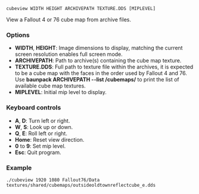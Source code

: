     cubeview WIDTH HEIGHT ARCHIVEPATH TEXTURE.DDS [MIPLEVEL]

View a Fallout 4 or 76 cube map from archive files.

### Options

* **WIDTH**, **HEIGHT**: Image dimensions to display, matching the current screen resolution enables full screen mode.
* **ARCHIVEPATH**: Path to archive(s) containing the cube map texture.
* **TEXTURE.DDS**: Full path to texture file within the archives, it is expected to be a cube map with the faces in the order used by Fallout 4 and 76. Use **baunpack ARCHIVEPATH --list /cubemaps/** to print the list of available cube map textures.
* **MIPLEVEL**: Initial mip level to display.

### Keyboard controls

* **A**, **D**: Turn left or right.
* **W**, **S**: Look up or down.
* **Q**, **E**: Roll left or right.
* **Home**: Reset view direction.
* **0** to **9**: Set mip level.
* **Esc**: Quit program.

### Example

    ./cubeview 1920 1080 Fallout76/Data textures/shared/cubemaps/outsideoldtownreflectcube_e.dds

